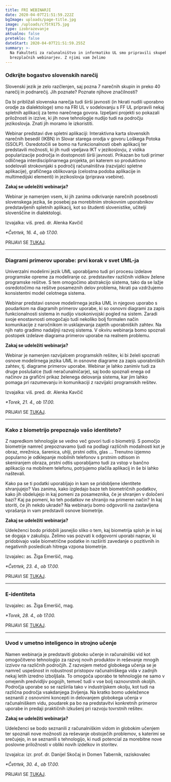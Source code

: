 ```yaml
---
title: FRI WEBINARJI
date: 2020-04-07T21:51:59.222Z
bgImage: uploads/page-title.jpg
image: /uploads/c75t9175.jpg
type: izobrazevanje
aktualno: false
preteklo: false
dateStart: 2020-04-07T21:51:59.255Z
summary: >-
  Na Fakulteti za računalništvo in informatiko UL smo pripravili skupek
  brezplačnih webinarjev. Z njimi vam želimo
---
```

### **Odkrijte bogastvo slovenskih narečij**

Slovenski jezik je zelo razčlenjen, saj pozna 7 narečnih skupin in preko 40 narečij in podnarečij. Jih poznate? Poznate njihove značilnosti?

Da bi približali slovenska narečja tudi širši javnosti (in hkrati nudili uporabno orodje za dialektologe) smo na FRI UL v sodelovanju s FF UL pripravili nekaj spletnih aplikacij za temo narečnega govora. Izpeljani projekti so pokazali priložnosti in izzive, ki jih nove tehnologije nudijo tudi na področju jezikoslovja. Znati jih moramo le izkoristiti.

Webinar predstavi dve spletni aplikaciji: Interaktivna karta slovenskih narečnih besedil (IKBN) in Slovar starega orodja v govoru Loškega Potoka (SSOLP). Osredotočili se bomo na funkcionalnosti obeh aplikacij ter predstavili možnosti, ki jih nudi vpeljava IKT v jezikoslovju, z vidika popularizacije področja in dostopnosti širši javnosti. Prikazan bo tudi primer odličnega interdisciplinarnega projekta, pri katerem so produktivno sodelovali strokovnjaki s področij računalništva (razvijalci spletne aplikacije), grafičnega oblikovanja (celostna podoba aplikacije in multimedijski elementi) in jezikoslovja (priprava vsebine).

**Zakaj se udeležiti webinarja?**

Webinar je namenjen vsem, ki jih zanima odkrivanje narečnih posebnosti slovenskega jezika, še posebej pa morebitnim strokovnim uporabnikov predstavljenih spletnih aplikacij, kot so študenti slovenistike, učitelji slovenščine in dialektologi.

Izvajalka: viš. pred. dr. Alenka Kavčič

*\*Četrtek, 16. 4., ob 17.00.*

PRIJAVI SE [TUKAJ](https://docs.google.com/forms/d/e/1FAIpQLSfE5Zu66HVbsILUIwPI6NMpn3Tn6lqAi-_bbbNXZ38JVNTLUg/viewform?usp=sf_link).

---

### **Diagrami primerov uporabe: prvi korak v svet UML-ja**

Univerzalni modelirni jezik UML uporabljamo tudi pri procesu izdelave programske opreme za modeliranje oz. predstavitev različnih vidikov želene programske rešitve. S tem omogočimo abstrakcijo sistema, tako da se lažje osredotočimo na rešitve posameznih delov problema, hkrati pa vzdržujemo konsistentni model celotnega sistema.

Webinar predstavi osnove modelirnega jezika UML in njegovo uporabo s poudarkom na diagramih primerov uporabe, ki so osnovni diagrami za zapis funkcionalnosti sistema in nudijo visokonivojski pogled na sistem. Zaradi svoje enostavnosti omogočajo tudi nekoliko bolj formalen način komunikacije z naročnikom in usklajevanja zajetih uporabniških zahtev. Na njih nato gradimo nadaljnji razvoj sistema. V okviru webinarja bomo spoznali postopek izdelave diagrama primerov uporabe na realnem problemu.

**Zakaj se udeležiti webinarja?**

Webinar je namenjen razvijalcem programskih rešitev, ki bi želeli spoznati osnove modelirnega jezika UML in osnovne diagrame za zapis uporabniških zahtev, tj. diagrame primerov uporabe. Webinar je lahko zanimiv tudi za druge poslušalce (tudi neračunalničarje), saj bodo spoznali enega od načinov za grafični prikaz želenega delovanja sistema, kar jim lahko pomaga pri razumevanju in komunikaciji z razvijalci programskih rešitev.

Izvajalka: viš. pred. dr. Alenka Kavčič

*\*Torek, 21. 4., ob 17.00.*

PRIJAVI SE [TUKAJ](https://docs.google.com/forms/d/e/1FAIpQLSc4vDunfh9uoRDgp2PIqxzZeUUgFnsvFCfQZhAkhExK15avEw/viewform?usp=sf_link).

---

### **Kako z biometrijo prepoznajo vašo identiteto?**

Z napredkom tehnologije se vedno več govori tudi o biometriji. S pomočjo biometrije namreč prepoznavamo ljudi na podlagi različnih modalnosti kot je obraz, mrežnica, šarenica, uhlji, prstni odtis, glas … Trenutno izjemno popularno je odklepanje mobilnih telefonov s prstnim odtisom in skeniranjem obraza, prstni odtis uporabljamo tudi za vstop v bančno aplikacijo na mobilnem telefonu, potrjujemo plačila aplikacij in še bi lahko naštevali.

Kako pa se ti podatki uporabljajo in kam se pridobljene identitete shranjujejo? Vas zanima, kako izgledajo baze teh biometričnih podatkov, kako jih obdelujejo in kaj pomeni za posameznika, če je shranjen v določeni bazi? Kaj pa pomeni, ko teh podatkov ne shranijo na primeren način? In kaj storiti, če jih nekdo ukrade? Na webinarju bomo odgovorili na zastavljena vprašanja in vam predstavili osnove biometrije.

**Zakaj se udeležiti webinarja?**

Udeleženci bodo pridobili jasnejšo sliko o tem, kaj biometrija sploh je in kaj se dogaja v zakulisju. Želimo vas pozvati k odgovorni uporabi naprav, ki pridobivajo vaše biometrične podatke in razširiti zavedanje o pozitivnih in negativnih posledicah hitrega vzpona biometrije.

Izvajalec: as. Žiga Emeršič, mag.

*\*Četrtek, 23. 4., ob 17.00.*

PRIJAVI SE [TUKAJ](https://docs.google.com/forms/d/e/1FAIpQLSdb_EiJzlRbTGKHN7FJtayRBIxeps7qncwAnrmCHNhtIM3EJQ/viewform?usp=sf_link).

---

### **E-identiteta**

Izvajalec: as. Žiga Emeršič, mag.

*\*Torek, 28. 4., ob 17.00.*

PRIJAVI SE [TUKAJ](https://docs.google.com/forms/d/e/1FAIpQLSeAsyUDyRKxGiR2UBHkQuNRu-4j5JyGzcA6-45OI1gjX3xKcg/viewform?usp=sf_link).

---

### **Uvod v umetno inteligenco in strojno učenje**

Namen webinarja je predstaviti globoko učenje in računalniški vid kot omogočitveno tehnologijo za razvoj novih produktov in reševanje mnogih izzivov na različnih področjih. Z razvojem metod globokega učenja se je namreč uspešnost in robustnost pristopov računalniškega vida v zadnjih nekaj letih izredno izboljšala. To omogoča uporabo te tehnologije ne samo v omejenih predvidljiv pogojih, temveč tudi v vse bolj raznovrstnih okoljih. Področja uporabe so se razširila tako v industrijskem okolju, kot tudi na različna področja vsakdanjega življenja. Na kratko bomo udeležence seznanili z osnovnimi koncepti in delovanjem globokega učenja v računalniškem vidu, poudarek pa bo na predstavitvi konkretnih primerov uporabe in predaji praktičnih izkušenj pri razvoju tovrstnih rešitev.

**Zakaj se udeležiti webinarja?**

Udeleženci se bodo seznanili z računalniškim vidom in globokim učenjem ter spoznali nove možnosti za reševanje obstoječih problemov, s katerimi se srečujejo, in se seznanili s tehnologijo, ki nudi potencial za morebitne nove poslovne priložnosti v obliki novih izdelkov in storitev.

Izvajalca: izr. prof. dr. Danijel Skočaj in Domen Tabernik, raziskovalec

*\*Četrtek, 30. 4., ob 17.00.*

PRIJAVI SE [TUKAJ](https://docs.google.com/forms/d/e/1FAIpQLSeKmSeSef8Uih7d-KW443wAZgZ8z0Agx-YVFYJ7-4adibt6kw/viewform?usp=sf_link).